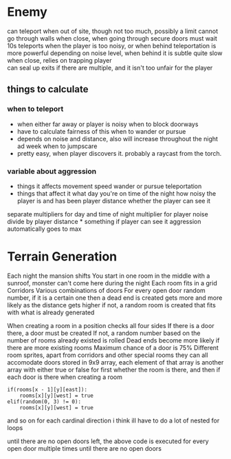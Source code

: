
# Enemy
can teleport when out of site, though not too much, possibly a limit 
cannot go through walls when close, when going through secure doors must wait 10s 
teleports when the player is too noisy, or when behind 
teleportation is more powerful depending on noise level, when behind it is subtle 
quite slow when close, relies on trapping player		
can seal up exits if there are multiple, and it isn't too unfair for the player 

## things to calculate 
### when to teleport 
 - when either far away or player is noisy 
 when to block doorways 
 - have to calculate fairness of this 
 when to wander or pursue 
 - depends on noise and distance, also will increase throughout the night ad week
 when to jumpscare
 - pretty easy, when player discovers it. probably a raycast from the torch. 
### variable about aggression
 - things it affects 
 	movement speed
 	wander or pursue 
 	teleportation 
 - things that affect it 
 	what day you're on 
 	time of the night 
 	how noisy the player is and has been 
 	player distance 
 	whether the player can see it 

 separate multipliers for day and time of night 
 multiplier for player noise 
 divide by player distance * something 
 if player can see it aggression automatically goes to max

# Terrain Generation

Each night the mansion shifts
You start in one room in the middle with a sunroof, monster can't come here during the night 
Each room fits in a grid
Corridors
Various combinations of doors 
For every open door random number, if it is a certain one then a dead end is created 
gets more and more likely as the distance gets higher
if not, a random room is created that fits with what is already generated

When creating a room in a position checks all four sides
If there is a door there, a door must be created 
If not, a random number based on the number of rooms already existed is rolled
Dead ends become more likely if there are more existing rooms 
Maximum chance of a door is 75%
Different room sprites, apart from corridors and other special rooms they can all accomodate doors 
stored in 9x9 array, each element of that array is another array with either true or false for first whether the room is there, and then if each door is there 
when creating a room 
```gdscript
if(rooms[x - 1][y][east]):
	rooms[x][y][west] = true
elif(random(0, 3) != 0):
	rooms[x][y][west] = true
```
and so on for each cardinal direction
i think ill have to do a lot of nested for loops

until there are no open doors left, the above code is executed for every open door multiple times until there are no open doors
